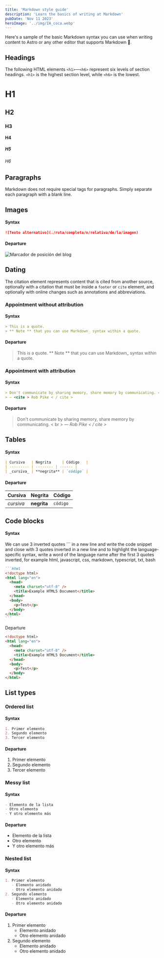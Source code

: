 ```yaml
---
title: 'Markdown style guide'
description: 'Learn the basics of writing at Markdown'
pubDate: 'Nov 11 2023'
heroImage: '../img/IA_coca.webp'
---
```


Here's a sample of the basic Markdown syntax you can use when writing content to Astro or any other editor that supports Markdown 🖤.


## Headings

The following HTML elements `<h1>`—`<h6>` represent six levels of section headings. `<h1>` is the highest section level, while `<h6>` is the lowest.

# H1

## H2

### H3

#### H4

##### H5

###### H6

## Paragraphs

Markdown does not require special tags for paragraphs. Simply separate each paragraph with a blank line.

## Images

#### Syntax

```markdown
![Texto alternativo](./ruta/completa/o/relativa/de/la/imagen)
```

#### Departure

![Marcador de posición del blog](/img/IA_coca.webp)

## Dating

The citation element represents content that is cited from another source, optionally with a citation that must be inside a `footer` or `cite` element, and optionally with online changes such as annotations and abbreviations.

### Appointment without attribution

#### Syntax

```markdown
> This is a quote. 
> ** Note ** that you can use Markdown_ syntax within a quote.

```

#### Departure

> This is a quote. 
> ** Note ** that you can use Markdown_ syntax within a quote.

### Appointment with attribution

#### Syntax

```markdown
> Don't communicate by sharing memory, share memory by communicating. < br > 
> — <cite > Rob Pike < / cite >
```

#### Departure

> Don't communicate by sharing memory, share memory by communicating. < br > 
> — <cite > Rob Pike < / cite >

## Tables 
#### Syntax

```markdown
| Cursiva   | Negrita     | Código   |
| --------- | -------- | ------ |
| _cursiva_ | **negrita** | `código` |
```

#### Departure

| Cursiva   | Negrita     | Código   |
| --------- | -------- | ------ |
| _cursiva_ | **negrita** | `código` |

## Code blocks

#### Syntax

We can use 3 inverted quotes ``` in a new line and write the code snippet and close with 3 quotes inverted in a new line and to highlight the language-specific syntax, write a word of the language name after the first 3 quotes inverted, for example html, javascript, css, markdown, typescript, txt, bash

````markdown
```html
<!doctype html>
<html lang="en">
  <head>
    <meta charset="utf-8" />
    <title>Example HTML5 Document</title>
  </head>
  <body>
    <p>Test</p>
  </body>
</html>
```
````

Departure

```html
<!doctype html>
<html lang="en">
  <head>
    <meta charset="utf-8" />
    <title>Example HTML5 Document</title>
  </head>
  <body>
    <p>Test</p>
  </body>
</html>
```

## List types

### Ordered list

#### Syntax

```markdown
1. Primer elemento
2. Segundo elemento
3. Tercer elemento
```

#### Departure

1. Primer elemento
2. Segundo elemento
3. Tercer elemento

### Messy list

#### Syntax

```markdown
- Elemento de la lista
- Otro elemento
- Y otro elemento más
```

#### Departure

- Elemento de la lista
- Otro elemento
- Y otro elemento más

### Nested list

#### Syntax

```markdown
1. Primer elemento
   - Elemento anidado
   - Otro elemento anidado
2. Segundo elemento
   - Elemento anidado
   - Otro elemento anidado
```

#### Departure

1. Primer elemento
   - Elemento anidado
   - Otro elemento anidado
2. Segundo elemento
   - Elemento anidado
   - Otro elemento anidado
```